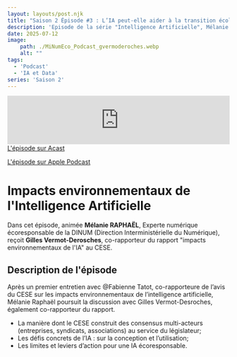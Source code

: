 ```yaml
---
layout: layouts/post.njk
title: "Saison 2 Épisode #3 : L’IA peut-elle aider à la transition écologique ?"
description: 'Episode de la série "Intelligence Artificielle", Mélanie Raphaël reçoit Gilles Vermot-Desroches, co-rapporteur du rapport "impacts environnementaux de l IA" au CESE'
date: 2025-07-12
image:
    path: ./MiNumEco_Podcast_gvermoderoches.webp
    alt: ""
tags:
  - 'Podcast'
  - 'IA et Data'
series: 'Saison 2'
---
```

<!-- intégration Acast -->
<iframe src="https://embed.acast.com/$/669e18c83847f8c1a590bc69/6866f5af3b5dc9fc229c13a5?" frameBorder="0" width="100%" height="110px" allow="autoplay"></iframe>
</br>
<!-- Lien Acast -->
<a class="fr-link fr-icon-arrow-right-line fr-link--icon-right" href="https://shows.acast.com/minumeco-initiatives-pour-un-numerique-ecoresponsable/episodes/6866f5af3b5dc9fc229c13a5">L'épisode sur Acast</a>

</br>

<!-- Lien Apple Podcast -->
<a class="fr-link fr-icon-arrow-right-line fr-link--icon-right" href="https://podcasts.apple.com/fr/podcast/minumechos-lia-peut-elle-aider-%C3%A0-la-transition-%C3%A9cologique/id1759375669?i=1000716228811">L'épisode sur Apple Podcast</a>


<!-- légende du podcast-->

# Impacts environnementaux de l'Intelligence Artificielle

Dans cet épisode, animée **Mélanie RAPHAËL**, Experte numérique écoresponsable de la DINUM (Direction Interministérielle du Numérique), reçoit **Gilles Vermot-Derosches**, co-rapporteur du rapport "impacts environnementaux de l'IA" au CESE.

## Description de l'épisode

Après un premier entretien avec @Fabienne Tatot, co-rapporteure de l’avis du ‌CESE sur les impacts environnementaux de l’intelligence artificielle, Mélanie Raphaël poursuit la discussion avec ‌Gilles Vermot-Desroches, également co-rapporteur du rapport.
* La manière dont le CESE construit des consensus multi-acteurs (entreprises, syndicats, associations) au service du législateur;
* Les défis concrets de l’IA : sur la conception et l’utilisation;
* Les limites et leviers d’action pour une IA écoresponsable.

